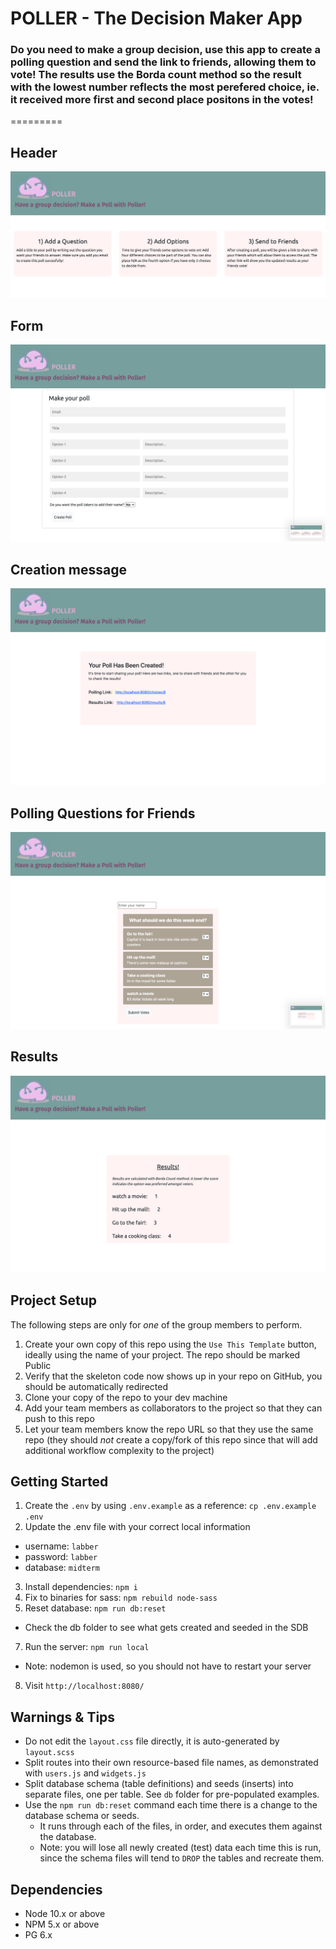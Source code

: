# POLLER - The Decision Maker App
### Do you need to make a group decision, use this app to create a polling question and send the link to friends, allowing them to vote! The results use the Borda count method so the result with the lowest number reflects the most perefered choice, ie. it received more first and second place positons in the votes!
=========

## Header 
![header](https://github.com/naman226/decision_makers_mid_term/blob/master/docs/header.jpeg?raw=true)

## Form
![form](https://github.com/naman226/decision_makers_mid_term/blob/master/docs/form.jpeg?raw=true)

## Creation message
![created](https://github.com/naman226/decision_makers_mid_term/blob/master/docs/created.jpeg?raw=true)

## Polling Questions for Friends
![questions](https://github.com/naman226/decision_makers_mid_term/blob/master/docs/questions.jpeg?raw=true)

## Results
![results](https://github.com/naman226/decision_makers_mid_term/blob/master/docs/results.jpeg?raw=true)


## Project Setup

The following steps are only for _one_ of the group members to perform.

1. Create your own copy of this repo using the `Use This Template` button, ideally using the name of your project. The repo should be marked Public
2. Verify that the skeleton code now shows up in your repo on GitHub, you should be automatically redirected
3. Clone your copy of the repo to your dev machine
4. Add your team members as collaborators to the project so that they can push to this repo
5. Let your team members know the repo URL so that they use the same repo (they should _not_ create a copy/fork of this repo since that will add additional workflow complexity to the project)


## Getting Started

1. Create the `.env` by using `.env.example` as a reference: `cp .env.example .env`
2. Update the .env file with your correct local information 
  - username: `labber` 
  - password: `labber` 
  - database: `midterm`
3. Install dependencies: `npm i`
4. Fix to binaries for sass: `npm rebuild node-sass`
5. Reset database: `npm run db:reset`
  - Check the db folder to see what gets created and seeded in the SDB
7. Run the server: `npm run local`
  - Note: nodemon is used, so you should not have to restart your server
8. Visit `http://localhost:8080/`

## Warnings & Tips

- Do not edit the `layout.css` file directly, it is auto-generated by `layout.scss`
- Split routes into their own resource-based file names, as demonstrated with `users.js` and `widgets.js`
- Split database schema (table definitions) and seeds (inserts) into separate files, one per table. See `db` folder for pre-populated examples. 
- Use the `npm run db:reset` command each time there is a change to the database schema or seeds. 
  - It runs through each of the files, in order, and executes them against the database. 
  - Note: you will lose all newly created (test) data each time this is run, since the schema files will tend to `DROP` the tables and recreate them.

## Dependencies

- Node 10.x or above
- NPM 5.x or above
- PG 6.x

